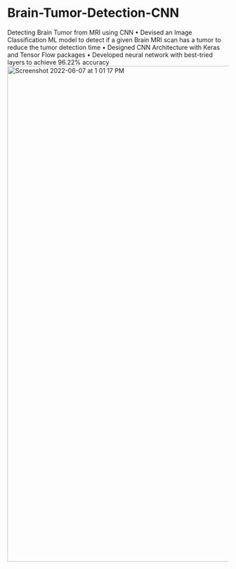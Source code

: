 # Brain-Tumor-Detection-CNN
Detecting Brain Tumor from MRI using CNN
•	Devised an Image Classification ML model to detect if a given Brain MRI scan has a tumor to reduce the tumor detection time
•	Designed CNN Architecture with Keras and Tensor Flow packages
•	Developed neural network with best-tried layers to achieve 96.22% accuracy
<img width="1129" alt="Screenshot 2022-06-07 at 1 01 17 PM" src="https://user-images.githubusercontent.com/49949721/172440716-c2efc8d3-fa6f-482b-ba7b-1c4235555883.png">
